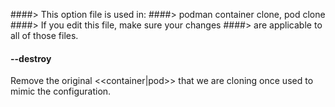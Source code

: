 ####> This option file is used in:
####>   podman container clone, pod clone
####> If you edit this file, make sure your changes
####> are applicable to all of those files.
#### **--destroy**

Remove the original <<container|pod>> that we are cloning once used to mimic the configuration.
